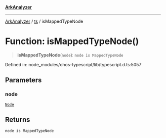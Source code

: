 [**ArkAnalyzer**](../../../../README.md)

***

[ArkAnalyzer](../../../../globals.md) / [ts](../README.md) / isMappedTypeNode

# Function: isMappedTypeNode()

> **isMappedTypeNode**(`node`): `node is MappedTypeNode`

Defined in: node\_modules/ohos-typescript/lib/typescript.d.ts:5057

## Parameters

### node

[`Node`](../interfaces/Node.md)

## Returns

`node is MappedTypeNode`
